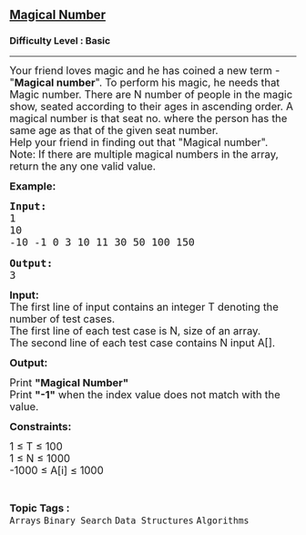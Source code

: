 <h2><a href="https://practice.geeksforgeeks.org/problems/magical-number-1587115620/1?page=1&difficulty[]=-1&sortBy=difficulty">Magical Number</a></h2><h3>Difficulty Level : Basic</h3><hr><div class="problems_problem_content__Xm_eO"><p><span style="font-size:18px">Your friend loves magic and he has coined a new term - "<strong>Magical number</strong>". To perform his magic, he needs that Magic number. There are N number of people in the magic show, seated according to their ages in ascending order. A magical number is that seat no. where the person has the same age as that of the given seat number.<br>
Help your friend in finding out that "Magical number".<br>
Note: If there are multiple magical numbers in the array, return the any one valid value.</span></p>

<p><span style="font-size:18px"><strong>Example:</strong></span></p>

<pre><span style="font-size:18px"><strong>Input:</strong>
1
10
-10 -1 0 3 10 11 30 50 100 150</span>

<span style="font-size:18px"><strong>Output:</strong>
3</span></pre>

<p><span style="font-size:18px"><strong>Input:</strong><br>
The first line of input contains an integer T denoting the number of test cases.<br>
The first line of each test case is N, size of an array.<br>
The second line of each test case contains N input A[].</span></p>

<p><span style="font-size:18px"><strong>Output:</strong></span></p>

<p><span style="font-size:18px">Print <strong>"Magical Number"</strong><br>
Print <strong>"-1"</strong> when the index value does not match with the value.&nbsp;</span></p>

<p><span style="font-size:18px"><strong>Constraints:</strong></span></p>

<p><span style="font-size:18px">1 ≤ T ≤ 100<br>
1 ≤ N ≤ 1000<br>
-1000 ≤ A[i] ≤ 1000</span></p>
</div><br><p><span style=font-size:18px><strong>Topic Tags : </strong><br><code>Arrays</code>&nbsp;<code>Binary Search</code>&nbsp;<code>Data Structures</code>&nbsp;<code>Algorithms</code>&nbsp;
